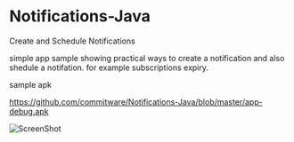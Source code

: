 # Notifications-Java
Create and Schedule Notifications

simple app sample showing practical ways to create a notification and also shedule a notifation.
for example subscriptions expiry.

sample apk

https://github.com/commitware/Notifications-Java/blob/master/app-debug.apk

![ScreenShot](https://github.com/commitware/Notifications-Java/blob/master/notification.jpg)
